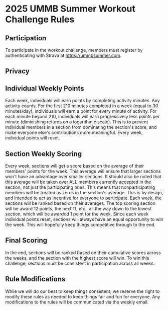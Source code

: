 # 2025 UMMB Summer Workout Challenge Rules

## Participation
To participate in the workout challenge, members must register by authenticating with Strava at https://ummbsummer.com. 

## Privacy

## Individual Weekly Points
Each week, individuals will earn points by completing activity minutes. Any activity counts. For the first 210 minutes completed in a week (equal to 30 minutes/day), individuals will earn a point for every minute of activity. For each minute beyond 210, individuals will earn progressively less points per minute (diminishing returns on a logarithmic scale). This is to prevent individual members in a section from dominating the section's score, and make everyone else's contributions more meaningful. Every week, individual points will reset.

## Section Weekly Scoring
Every week, sections will get a score based on the average of their members' points for the week. This average will ensure that larger sections won't have an advantage over smaller sections. It should also be noted that this average will be taken over ALL members currently accepted in the section, not just the participating ones. This means that nonparticipating members will be treated as zeros in the section's average. This is by design, and intended to act as incentive for everyone to participate. Each week, the sections will be ranked based on their averages. The top scoring section will be award 12 points, the next 11, etc., all the way down to the lowest section, which will be awarded 1 point for the week. Since each week individual points reset, sections will always have an equal opportunity to win the week. This will hopefully keep things competitive through to the end. 

## Final Scoring
In the end, sections will be ranked based on their cumulative scores across the weeks, and the section with the highest score will win. To win this challenge, sections must be consistent in participation across all weeks.

## Rule Modifications
While we will do our best to keep things consistent, we reserve the right to modify these rules as needed to keep things fair and fun for everyone. Any modifications to the rules will be communicated via the weekly email.